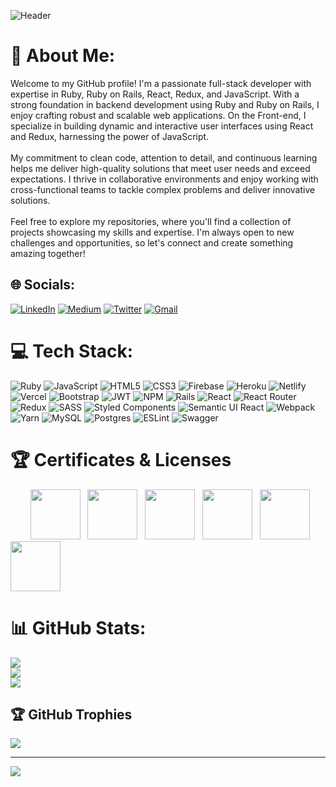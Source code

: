 ![Header](https://github.com/MohamedHNoor/MohamedHNoor/assets/97671133/1ecbe012-40a1-4602-8c39-e5038ee6ba5e)


# 💫 About Me:
Welcome to my GitHub profile! I'm a passionate full-stack developer with expertise in Ruby, Ruby on Rails, React, Redux, and JavaScript. With a strong foundation in backend development using Ruby and Ruby on Rails, I enjoy crafting robust and scalable web applications. On the Front-end, I specialize in building dynamic and interactive user interfaces using React and Redux, harnessing the power of JavaScript.<br><br>My commitment to clean code, attention to detail, and continuous learning helps me deliver high-quality solutions that meet user needs and exceed expectations. I thrive in collaborative environments and enjoy working with cross-functional teams to tackle complex problems and deliver innovative solutions.<br><br>Feel free to explore my repositories, where you'll find a collection of projects showcasing my skills and expertise. I'm always open to new challenges and opportunities, so let's connect and create something amazing together!


## 🌐 Socials:
[![LinkedIn](https://img.shields.io/badge/LinkedIn-%230077B5.svg?logo=linkedin&logoColor=white)](https://linkedin.com/in/mohamedhnoor) [![Medium](https://img.shields.io/badge/Medium-12100E?logo=medium&logoColor=white)](https://medium.com/@MohamedHNoor) [![Twitter](https://img.shields.io/badge/Twitter-%231DA1F2.svg?logo=Twitter&logoColor=white)](https://twitter.com/MohamedHNoor) [![Gmail](https://img.shields.io/badge/Gmail-%231DA1F2.svg?logo=Gmail&logoColor=white)](mohmed.hassannoor114@gmail.com) 

# 💻 Tech Stack:
![Ruby](https://img.shields.io/badge/ruby-%23CC342D.svg?style=for-the-badge&logo=ruby&logoColor=white) ![JavaScript](https://img.shields.io/badge/javascript-%23323330.svg?style=for-the-badge&logo=javascript&logoColor=%23F7DF1E) ![HTML5](https://img.shields.io/badge/html5-%23E34F26.svg?style=for-the-badge&logo=html5&logoColor=white) ![CSS3](https://img.shields.io/badge/css3-%231572B6.svg?style=for-the-badge&logo=css3&logoColor=white) ![Firebase](https://img.shields.io/badge/firebase-%23039BE5.svg?style=for-the-badge&logo=firebase) ![Heroku](https://img.shields.io/badge/heroku-%23430098.svg?style=for-the-badge&logo=heroku&logoColor=white) ![Netlify](https://img.shields.io/badge/netlify-%23000000.svg?style=for-the-badge&logo=netlify&logoColor=#00C7B7) ![Vercel](https://img.shields.io/badge/vercel-%23000000.svg?style=for-the-badge&logo=vercel&logoColor=white) ![Bootstrap](https://img.shields.io/badge/bootstrap-%23563D7C.svg?style=for-the-badge&logo=bootstrap&logoColor=white) ![JWT](https://img.shields.io/badge/JWT-black?style=for-the-badge&logo=JSON%20web%20tokens) ![NPM](https://img.shields.io/badge/NPM-%23000000.svg?style=for-the-badge&logo=npm&logoColor=white) ![Rails](https://img.shields.io/badge/rails-%23CC0000.svg?style=for-the-badge&logo=ruby-on-rails&logoColor=white) ![React](https://img.shields.io/badge/react-%2320232a.svg?style=for-the-badge&logo=react&logoColor=%2361DAFB) ![React Router](https://img.shields.io/badge/React_Router-CA4245?style=for-the-badge&logo=react-router&logoColor=white) ![Redux](https://img.shields.io/badge/redux-%23593d88.svg?style=for-the-badge&logo=redux&logoColor=white) ![SASS](https://img.shields.io/badge/SASS-hotpink.svg?style=for-the-badge&logo=SASS&logoColor=white) ![Styled Components](https://img.shields.io/badge/styled--components-DB7093?style=for-the-badge&logo=styled-components&logoColor=white) ![Semantic UI React](https://img.shields.io/badge/Semantic%20UI%20React-%2335BDB2.svg?style=for-the-badge&logo=SemanticUIReact&logoColor=white) ![Webpack](https://img.shields.io/badge/webpack-%238DD6F9.svg?style=for-the-badge&logo=webpack&logoColor=black) ![Yarn](https://img.shields.io/badge/yarn-%232C8EBB.svg?style=for-the-badge&logo=yarn&logoColor=white) ![MySQL](https://img.shields.io/badge/mysql-%2300f.svg?style=for-the-badge&logo=mysql&logoColor=white) ![Postgres](https://img.shields.io/badge/postgres-%23316192.svg?style=for-the-badge&logo=postgresql&logoColor=white) ![ESLint](https://img.shields.io/badge/ESLint-4B3263?style=for-the-badge&logo=eslint&logoColor=white) ![Swagger](https://img.shields.io/badge/-Swagger-%23Clojure?style=for-the-badge&logo=swagger&logoColor=white)

# 🏆 Certificates & Licenses
<p align="left">
  &nbsp; &nbsp; &nbsp; &nbsp; <a href="https://www.credential.net/809a0fdd-8bc5-48fe-8c55-0c72c4c02612#gs.z7vgou" target="blank"><img src="https://api.accredible.com/v1/frontend/credential_website_embed_image/badge/74008901" width="80"></a> &nbsp; 
  <a href="https://www.credential.net/a2385cff-5f66-4522-999f-e63465a6166b#gs.z7vi8b" target="blank"><img src="https://api.accredible.com/v1/frontend/credential_website_embed_image/badge/72809567" width="80"></a> &nbsp; <a href="https://www.credential.net/cb08f6cf-5755-4c11-8b58-2dc6e4dabded#gs.z7vkcu" target="blank"><img src="https://api.accredible.com/v1/frontend/credential_website_embed_image/badge/70557201" width="80"></a> &nbsp; <a href="https://www.credential.net/fbdf8cf9-55be-4c4b-a8ad-f4a8513c83d1#gs.z7vn3b" target="blank"><img src="https://api.accredible.com/v1/frontend/credential_website_embed_image/badge/67898357" width="80"></a> &nbsp; <a href="https://www.credential.net/d3249240-4429-48af-823c-06d352dac3bf#gs.z7vpdy" target="blank"><img src="https://api.accredible.com/v1/frontend/credential_website_embed_image/badge/65926244" width="80"></a> &nbsp; <a href="https://www.credential.net/58bda878-e7b7-4873-807f-ca47a7f20cad#gs.z7vr4h" target="blank"><img src="https://api.accredible.com/v1/frontend/credential_website_embed_image/badge/58586998" width="80"></a>
</p>

# 📊 GitHub Stats:
![](https://github-readme-stats.vercel.app/api?username=MohamedHNoor&theme=tokyonight&hide_border=false&include_all_commits=true&count_private=true)<br/>
![](https://github-readme-streak-stats.herokuapp.com/?user=MohamedHNoor&theme=tokyonight&hide_border=false)<br/>
![](https://github-readme-stats.vercel.app/api/top-langs/?username=MohamedHNoor&theme=tokyonight&hide_border=false&include_all_commits=true&count_private=true&layout=compact)

## 🏆 GitHub Trophies
![](https://github-profile-trophy.vercel.app/?username=MohamedHNoor&theme=radical&no-frame=false&no-bg=true&margin-w=4)

---
[![](https://visitcount.itsvg.in/api?id=MohamedHNoor&icon=0&color=0)](https://visitcount.itsvg.in)

<!-- Proudly created with GPRM ( https://gprm.itsvg.in ) -->
